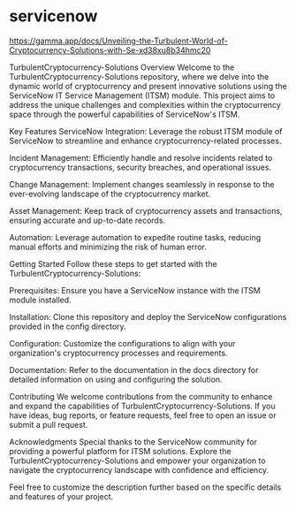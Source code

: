# servicenow
https://gamma.app/docs/Unveiling-the-Turbulent-World-of-Cryptocurrency-Solutions-with-Se-xd38xu8b34hmc20




TurbulentCryptocurrency-Solutions
Overview
Welcome to the TurbulentCryptocurrency-Solutions repository, where we delve into the dynamic world of cryptocurrency and present innovative solutions using the ServiceNow IT Service Management (ITSM) module. This project aims to address the unique challenges and complexities within the cryptocurrency space through the powerful capabilities of ServiceNow's ITSM.

Key Features
ServiceNow Integration: Leverage the robust ITSM module of ServiceNow to streamline and enhance cryptocurrency-related processes.

Incident Management: Efficiently handle and resolve incidents related to cryptocurrency transactions, security breaches, and operational issues.

Change Management: Implement changes seamlessly in response to the ever-evolving landscape of the cryptocurrency market.

Asset Management: Keep track of cryptocurrency assets and transactions, ensuring accurate and up-to-date records.

Automation: Leverage automation to expedite routine tasks, reducing manual efforts and minimizing the risk of human error.

Getting Started
Follow these steps to get started with the TurbulentCryptocurrency-Solutions:

Prerequisites: Ensure you have a ServiceNow instance with the ITSM module installed.

Installation: Clone this repository and deploy the ServiceNow configurations provided in the config directory.

Configuration: Customize the configurations to align with your organization's cryptocurrency processes and requirements.

Documentation: Refer to the documentation in the docs directory for detailed information on using and configuring the solution.

Contributing
We welcome contributions from the community to enhance and expand the capabilities of TurbulentCryptocurrency-Solutions. If you have ideas, bug reports, or feature requests, feel free to open an issue or submit a pull request.


Acknowledgments
Special thanks to the ServiceNow community for providing a powerful platform for ITSM solutions.
Explore the TurbulentCryptocurrency-Solutions and empower your organization to navigate the cryptocurrency landscape with confidence and efficiency.

Feel free to customize the description further based on the specific details and features of your project.

